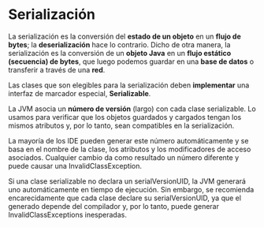 # Serialización

La serialización es la conversión del **estado de un objeto** en un **flujo de bytes**; la **deserialización** hace lo contrario. Dicho de otra manera, 
la serialización es la conversión de un **objeto Java** en un **flujo estático (secuencia) de bytes**, que luego podemos guardar en una **base de datos** 
o transferir a través de una **red**.

Las clases que son elegibles para la serialización deben **implementar** una interfaz de marcador especial, **Serializable**.

La JVM asocia un **número de versión** (largo) con cada clase serializable. Lo usamos para verificar que los objetos guardados y cargados tengan los mismos 
atributos y, por lo tanto, sean compatibles en la serialización.

La mayoría de los IDE pueden generar este número automáticamente y se basa en el nombre de la clase, los atributos y los modificadores de acceso asociados. Cualquier cambio da como resultado un número diferente y puede causar una InvalidClassException.

Si una clase serializable no declara un serialVersionUID, la JVM generará uno automáticamente en tiempo de ejecución. Sin embargo, se recomienda encarecidamente que cada clase declare su serialVersionUID, ya que el generado depende del compilador y, por lo tanto, puede generar InvalidClassExceptions inesperadas.
